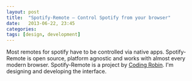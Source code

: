 ```yaml
---
layout: post
title:  "Spotify-Remote – Control Spotify from your browser"
date:   2013-06-22, 23:45
categories:
tags: [design, development]
---
```


Most remotes for spotify have to be controlled via native apps. Spotify-Remote is open source, platform agnostic and works with almost every modern browser.
Spotify-Remote is a project by [Coding Robin](http://coding-robin.de/2013/02/11/spotify-remote.html). I'm designing and developing the interface.
